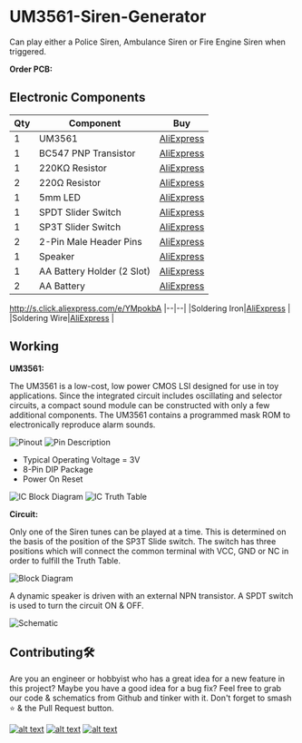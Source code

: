 # UM3561-Siren-Generator
Can play either a Police Siren, Ambulance Siren or Fire Engine Siren when triggered.

**Order PCB:**

## Electronic Components
| Qty | Component | Buy |
| ------------- | ------------- | ------------- |
| 1 | UM3561 |[AliExpress](http://s.click.aliexpress.com/e/ckC9oWJA) |
| 1 | BC547 PNP Transistor |[AliExpress](http://s.click.aliexpress.com/e/bpL0Irsk) |
| 1 | 220KΩ Resistor |[AliExpress](http://s.click.aliexpress.com/e/bh4eqrQs) |
| 2 | 220Ω Resistor |[AliExpress](http://s.click.aliexpress.com/e/bh4eqrQs) |
| 1 | 5mm LED |[AliExpress](http://s.click.aliexpress.com/e/wuFpLXS) |
| 1 | SPDT Slider Switch |[AliExpress](http://s.click.aliexpress.com/e/bKFlazR2) |
| 1 | SP3T Slider Switch |[AliExpress](http://s.click.aliexpress.com/e/bZ3jBWuY) |
| 2 | 2-Pin Male Header Pins |[AliExpress](http://s.click.aliexpress.com/e/bIN5SJXw) |
| 1 | Speaker |[AliExpress](http://s.click.aliexpress.com/e/brMJh46c) |
| 1 | AA Battery Holder (2 Slot) |[AliExpress](http://s.click.aliexpress.com/e/c7Lm2Nm0) |
| 2 | AA Battery |[AliExpress](http://s.click.aliexpress.com/e/YMpokbA) |

http://s.click.aliexpress.com/e/YMpokbA
|--|--|
|Soldering Iron|[AliExpress](http://s.click.aliexpress.com/e/E83bSJI) |
|Soldering Wire|[AliExpress](http://s.click.aliexpress.com/e/PdhB0nm) |

## Working
**UM3561:**

The UM3561 is a low-cost, low power CMOS LSI designed for use in toy applications. Since the integrated circuit
includes oscillating and selector circuits, a compact sound module can be constructed with only a few additional
components. The UM3561 contains a programmed mask ROM to electronically reproduce alarm sounds.

![Pinout](https://github.com/jonathanrjpereira/UM3561-Siren-Generator/blob/master/img/pinout.png)
![Pin Description](https://github.com/jonathanrjpereira/UM3561-Siren-Generator/blob/master/img/pindescription.png)

- Typical Operating Voltage = 3V
- 8-Pin DIP Package
- Power On Reset

![IC Block Diagram](https://github.com/jonathanrjpereira/UM3561-Siren-Generator/blob/master/img/ICBD.png)
![IC Truth Table](https://github.com/jonathanrjpereira/UM3561-Siren-Generator/blob/master/img/TT.png)

**Circuit:**

Only one of the Siren tunes can be played at a time. This is determined on the basis of the position of the SP3T Slide switch.
The switch has three positions which will connect the common terminal with VCC, GND or NC in order to fulfill the Truth Table.

![Block Diagram](https://github.com/jonathanrjpereira/UM3561-Siren-Generator/blob/master/img/BD.png)

A dynamic speaker is driven with an external NPN transistor.
A SPDT switch is used to turn the circuit ON & OFF.

![Schematic](https://github.com/jonathanrjpereira/UM3561-Siren-Generator/blob/master/img/sch.png)



## Contributing🛠
Are you an engineer or hobbyist who has a great idea for a new feature in this project? Maybe you have a good idea for a bug fix? Feel free to grab our code & schematics from Github and tinker with it. Don't forget to smash ⭐️ & the Pull Request button.

[![alt text][1.1]][1] [![alt text][2.1]][2] [![alt text][3.1]][3]

[1.1]: https://github.com/jonathanrjpereira/Social-Media-README/blob/master/youtube.png (YouTube)
[2.1]: https://github.com/jonathanrjpereira/Social-Media-README/blob/master/instagram.png (Instagram)
[3.1]: https://github.com/jonathanrjpereira/Social-Media-README/blob/master/github.png (GitHub)

[1]: https://www.youtube.com/channel/UCRW-41O1vy98KKgJRQoYzdg
[2]: https://www.instagram.com/electroguruji/
[3]: https://github.com/jonathanrjpereira
